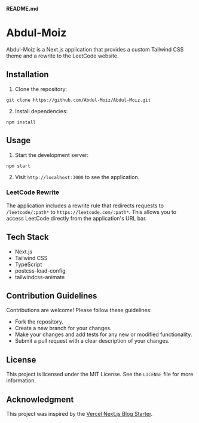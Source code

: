 **README.md**

# Abdul-Moiz

Abdul-Moiz is a Next.js application that provides a custom Tailwind CSS theme and a rewrite to the LeetCode website.

## Installation

1. Clone the repository:

```
git clone https://github.com/Abdul-Moiz/Abdul-Moiz.git
```

2. Install dependencies:

```
npm install
```

## Usage

1. Start the development server:

```
npm start
```

2. Visit `http://localhost:3000` to see the application.

### LeetCode Rewrite

The application includes a rewrite rule that redirects requests to `/leetcode/:path*` to `https://leetcode.com/:path*`. This allows you to access LeetCode directly from the application's URL bar.

## Tech Stack

- Next.js
- Tailwind CSS
- TypeScript
- postcss-load-config
- tailwindcss-animate

## Contribution Guidelines

Contributions are welcome! Please follow these guidelines:

- Fork the repository.
- Create a new branch for your changes.
- Make your changes and add tests for any new or modified functionality.
- Submit a pull request with a clear description of your changes.

## License

This project is licensed under the MIT License. See the `LICENSE` file for more information.

## Acknowledgment

This project was inspired by the [Vercel Next.js Blog Starter](https://github.com/vercel/next.js-blog-starter).
